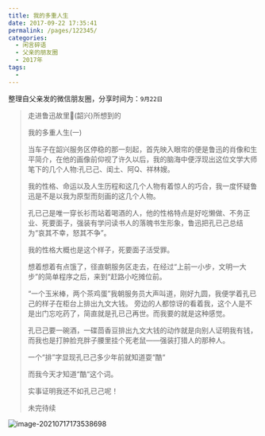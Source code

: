 ```yaml
---
title: 我的多重人生
date: 2017-09-22 17:35:41
permalink: /pages/122345/
categories:
  - 闲言碎语
  - 父亲的朋友圈
  - 2017年
tags:
  - 
---
```

整理自父亲发的微信朋友圈，分享时间为：`9月22日`

> 走进鲁迅故里(韶兴)所想到的
>
> 我的多重人生(一)
>
> 当车子在韶兴服务区停稳的那一刻起，首先映入眼帘的便是鲁迅的肖像和生平简介，在他的画像前仰视了许久以后，我的脑海中便浮现出这位文学大师笔下的几个人物:孔已己、闺土、阿Q、祥林嫂。
>
> 我的性格、命运以及人生历程和这几个人物有着惊人的巧合，我一度怀疑鲁迅是不是以我为原型而刻画的这几个人物。
>
> 孔已己是唯一穿长衫而站着喝酒的人，他的性格特点是好吃懒做、不务正业、死要面子，强装有学问读书人的落魄书生形象，鲁迅把孔已己总结为“哀其不幸，怒其不争”。
>
> 我的性格大概也是这个样子，死要面子活受罪。
>
> 想着想着有点饿了，径直朝服务区走去，在经过“上前一小步，文明一大步”的简单程序之后，来到“赶路小吃摊位前。
>
> “一个玉米棒，两个茶鸡蛋”我朝服务员大声叫道，刚好九圆，我便学着孔已己的样子在柜台上排出九文大钱。
> 旁边的人都惊讶的看着我，这个人是不是出门忘吃药了，简直就是孔已己再世。而我要的就是这种感觉。
>
> 孔已己要一碗酒，一碟茴香豆排出九文大钱的动作就是向别人证明我有钱，而我也是打肿脸充胖子腰里挂个死老鼠——强装打猎人的那种人。
>
> 一个“排”字显现孔已己多少年前就知道耍“酷“
>
> 而我今天才知道“酷“这个词。
>
> 实事证明我还不如孔已己呢！
>
> 未完待续

![image-20210717173538698](https://tvax1.sinaimg.cn/large/008k1Yt0ly1gskcd4txa9j30ff121wqq.jpg)